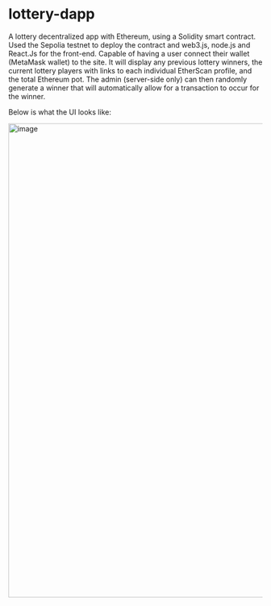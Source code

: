 # lottery-dapp

A lottery decentralized app with Ethereum, using a Solidity smart contract. Used the Sepolia testnet to deploy the contract and web3.js, node.js and React.Js for the front-end. Capable of having a user connect their wallet (MetaMask wallet) to the site. It will display any previous lottery winners, the current lottery players with links to each individual EtherScan profile, and the total Ethereum pot. The admin (server-side only) can then randomly generate a winner that will automatically allow for a transaction to occur for the winner. 

Below is what the UI looks like:

<img width="940" alt="image" src="https://github.com/kellyw1806/lottery-dapp/assets/117778836/f8d68769-7924-4eb0-a3a7-70c8ff6ac7d3">

